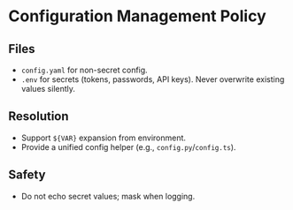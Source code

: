 # Configuration Management Policy

## Files
- `config.yaml` for non-secret config.
- `.env` for secrets (tokens, passwords, API keys). Never overwrite existing values silently.

## Resolution
- Support `${VAR}` expansion from environment.
- Provide a unified config helper (e.g., `config.py`/`config.ts`).

## Safety
- Do not echo secret values; mask when logging.
